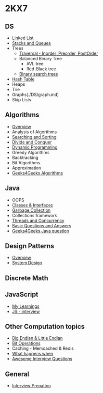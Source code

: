 # 2KX7

## DS                               
- [Linked List](./DS/linked_list.md) 
- [Stacks and Queues](./DS/stack_n_queue.md) 
- Trees
  - [Traversal - Inorder, Preorder, PostOrder](./DS/Tree/tree_chap1.md)  
  - Balanced Binary Tree
    - AVL tree 
    - Red-Black tree	
  - [Binary search trees](./DS/Tree/binary_search_tree.md)  
- [Hash Table](./DS/hash_table.md)  
- Heaps  
- Trie		
- Graphs(./DS/graph.md) 
-  Skip Lists

## Algorithms
- [Overview](./Algo/analysisOfAlgorithms.md)
- Analysis of Algorithms
- [Searching and Sorting](./Algo/Sorting.md)
- [Divide and Conquer](./Algo/Divide_and_Conquer.md)
- [Dynamic Programming](./Algo/dynamic_programming.md)
- Greedy Algorithms
- Backtracking
- Bit Algorithms
- Approximation
- [Geeks4Geeks Algorithms](http://www.geeksforgeeks.org/fundamentals-of-algorithms/)


## Java
- OOPS
- [Classes & Interfaces](./Java/classes_n_interfaces.md)
- [Garbage Collection](./Java/garbage_collection.md)
- Collections framework
- [Threads and Concurrency](./Java/Thread_n_Concurrency.md)
- [Basic Questions and Answers](./Java/java_qna_1.md)
- [Geeks4Geeks Java question](http://www.geeksforgeeks.org/java/)

## Design Patterns
- [Overview](./Design_Patterns/Design_Patterns.md)
- [System Design](./Arbit/System_Design.md)

## Discrete Math

## JavaScript
- [My Learnings](https://github.com/a2ankitrai/JS_Learning)
- [JS - interview](https://github.com/adam-s/js-interview-review)

## Other Computation topics
- [Big Endian & Little Endian](./Arbit/big_n_little_endian.md)
- [Bit Operations](./Arbit/Bit_Operations.md)
- Caching - Memcached & Redis
- [What happens when](https://github.com/alex/what-happens-when)
- [Awesome Interview Questions](https://github.com/MaximAbramchuck/awesome-interview-questions)

## General
- [Interview Prepation](./Arbit/interview_prep.md)

